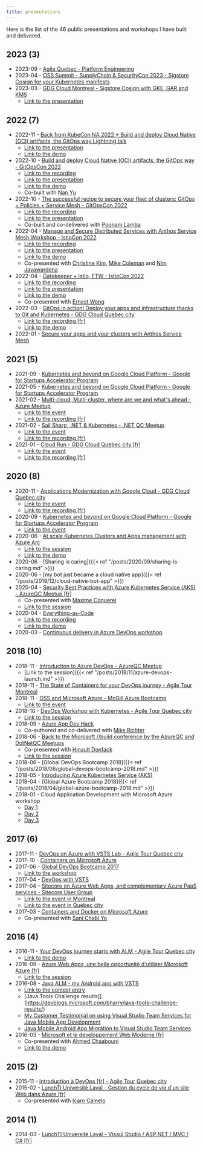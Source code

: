 ```yaml
---
title: presentations
---
```


Here is the list of the 46 public presentations and workshops I have built and delivered.

## 2023 (3)

- 2023-09 - [Agile Quebec - Platform Engineering](https://github.com/mathieu-benoit/presentations/blob/main/2023-09-PlatformEngineering.pdf)
- 2023-04 - [OSS Summit - SupplyChain & SecurityCon 2023 - Sigstore Cosign for your Kubernetes manifests](https://github.com/mathieu-benoit/presentations/raw/main/OSS-NA-SupplyChainSecurityCon-2023-Cosign-and-Kubernetes.pdf)
- 2023-03 - [GDG Cloud Montreal - Sigstore Cosign with GKE, GAR and KMS](https://gdg.community.dev/events/details/google-gdg-cloud-montreal-presents-containerized-artifact-signature-verification-finops-on-gcp/)
  - [Link to the presentation](https://github.com/mathieu-benoit/presentations/raw/main/GDG%20Cloud%20Montreal%20-%20Cosign%20on%20GKE.pdf)

## 2022 (7)

- 2022-11 - [Back from KubeCon NA 2022 + Build and deploy Cloud Native (OCI) artifacts, the GitOps way Lightning talk](https://community.cncf.io/events/details/cncf-quebec-presents-meetup-de-novembre-recapitulatif-de-kubecon-na-et-lightning-talk/)
  - [Link to the presentation](https://github.com/mathieu-benoit/presentations/raw/main/2022-11-16-Canada-QuebecCNCFMeetup.pdf)
  - [Link to the demo](http://github.com/mathieu-benoit/ci-with-helm)
- 2022-10 - [Build and deploy Cloud Native (OCI) artifacts, the GitOps way - GitOpsCon 2022](https://sched.co/1AR9T)
  - [Link to the recording](https://youtu.be/1LDQ1-sA8sM?list=PLj6h78yzYM2PVniTC7pKpHx1KsYjsOJnJ)
  - [Link to the presentation](https://github.com/mathieu-benoit/presentations/raw/main/2022-10-25-GitOpsCon-NA-BuildAndDeployOCIArtifactsTheGitOpsWay)
  - [Link to the demo](http://github.com/mathieu-benoit/ci-with-helm)
  - Co-built with [Nan Yu](https://www.linkedin.com/in/nan-yu-57650618/)
- 2022-10 - [The successful recipe to secure your fleet of clusters: GitOps + Policies + Service Mesh - GitOpsCon 2022](https://sched.co/1AR95)
  - [Link to the recording](https://youtu.be/EvHUb2Mn7pg?list=PLj6h78yzYM2PVniTC7pKpHx1KsYjsOJnJ)
  - [Link to the presentation](https://github.com/mathieu-benoit/presentations/raw/main/2022-10-25-GitOpsCon-NA-TheSuccessfulRecipeToSecureYourFleetOfClusters.pdf)
  - Co-built and co-delivered with [Poonam Lamba](https://www.linkedin.com/in/poonamlamba/)
- 2022-04 - [Manage and Secure Distributed Services with Anthos Service Mesh Workshop - IstioCon 2022](https://events.istio.io/istiocon-2022/sessions/workshop-anthos/)
  - [Link to the recording](https://youtu.be/--mPdAxovfE?list=PL7wB27eZmdffL2cyYauEuxcOTyGtSv4gy)
  - [Link to the presentation](https://github.com/mathieu-benoit/presentations/raw/main/2022-04-IstioCon-2022-Anthos-Service-Mesh-Workshop.pdf)
  - [Link to the demo](https://github.com/GoogleCloudPlatform/anthos-service-mesh-samples/tree/main/demos/asm-mcp-multi-clusters)
  - Co-presented with [Christine Kim](https://www.linkedin.com/in/christine-soh-kim/), [Mike Coleman](https://www.linkedin.com/in/mikegcoleman/) and [Nim Jayawardena](https://www.linkedin.com/in/nimesha-nim-jayawardena-3b4a1396/)
- 2022-04 - [Gatekeeper + Istio, FTW - IstioCon 2022](https://events.istio.io/istiocon-2022/sessions/gatekeeper-istio/)
  - [Link to the recording](https://youtu.be/F047B7cs1U0)
  - [Link to the presentation](https://github.com/mathieu-benoit/presentations/raw/main/2022-04-IstioCon-2022-Istio-and-Gatekeeper.pdf)
  - [Link to the demo](https://github.com/mathieu-benoit/istio-gatekeeper-demos)
  - Co-presented with [Ernest Wong](https://www.linkedin.com/in/chewong/)
- 2022-03 - [GitOps in action! Deploy your apps and infrastructure thanks to Git and Kubernetes - GDG Cloud Quebec city](https://gdg.community.dev/e/m4hwj6/)
  - [Link to the recording [fr]](https://youtu.be/oioY843kEEU)
  - [Link to the demo](https://acm-workshop.alwaysupalwayson.com/)
- 2022-01 - [Secure your apps and your clusters with Anthos Service Mesh](https://github.com/mathieu-benoit/presentations/raw/main/2022-01-Secure-your-apps-and-your-clusters-with-Anthos-Service-Mesh.pdf)

## 2021 (5)

- 2021-09 - [Kubernetes and beyond on Google Cloud Platform - Google for Startups Accelerator Program](https://github.com/mathieu-benoit/presentations/raw/main/2021-09-Kubernetesandbeyond-StartupAcceleratorProgram.pdf)
- 2021-05 - [Kubernetes and beyond on Google Cloud Platform - Google for Startups Accelerator Program](https://github.com/mathieu-benoit/presentations/raw/main/2021-05-Kubernetesandbeyond-StartupAcceleratorProgram.pdf)
- 2021-02 - [Multi-cloud, Multi-cluster, where are we and what's ahead - Azure Meetup](https://github.com/mathieu-benoit/presentations/raw/main/2021-03-Multicloud-Multicluster.pdf)
  - [Link to the event](https://www.meetup.com/AzureQC/events/275844214/)
  - [Link to the recording [fr]](https://youtu.be/sf8QRPK9yVg)
- 2021-02 - [Sail Sharp, .NET & Kubernetes - .NET QC Meetup](https://github.com/mathieu-benoit/sail-sharp)
  - [Link to the event](https://www.meetup.com/DotNet-Quebec/events/275866695/)
  - [Link to the recording [fr]](https://youtu.be/FqwjSZqpJs8)
- 2021-01 - [Cloud Run - GDG Cloud Quebec city [fr]](https://github.com/mathieu-benoit/presentations/raw/main/2021-01-28-Cloud%20Run-GDG-QC.pdf)
  - [Link to the event](https://gdg.community.dev/e/m9pykp/)
  - [Link to the recording [fr]](https://youtu.be/zEMk8esFYcw)

## 2020 (8)

- 2020-11 - [Applications Modernization with Google Cloud - GDG Cloud Quebec city](https://github.com/mathieu-benoit/presentations/raw/main/2020-11-Apps%20Modernization%20with%20Google%20Cloud.pdf)
  - [Link to the event](https://gdg.community.dev/e/mgfxew/)
  - [Link to the recording [fr]](https://youtu.be/HgJ6KWmO9kY)
- 2020-09 - [Kubernetes and beyond on Google Cloud Platform - Google for Startups Accelerator Program](https://github.com/mathieu-benoit/presentations/raw/main/2020-09-Kubernetesandbeyond-StartupAcceleratorProgram.pdf)
  - [Link to the event](https://events.withgoogle.com/google-for-startups-accelerator-canada-1/#content)
- 2020-06 - [At scale Kubernetes Clusters and Apps management with Azure Arc](https://www.youtube.com/watch?v=HJ9uCj8MWyw&list=PLCfLScXpEyAQ0k9pNr8SlGK42CSd-buYv&index=12)
  - [Link to the session](https://www.cloudnativeday.ca/en/program/#Benoit)
  - [Link to the demo](https://github.com/mathieu-benoit/azure-arc-k8s-demo)
- 2020-06 - [Sharing is caring]({{< ref "/posts/2020/09/sharing-is-caring.md" >}})
- 2020-06 - [my bot just became a cloud native app]({{< ref "/posts/2019/12/cloud-native-bot-app" >}})
- 2020-04 - [Security Best Practices with Azure Kubernetes Service (AKS) - AzureQC Meetup [fr]](https://youtu.be/BCDSXyrJUJQ)
  - Co-presented with [Maxime Coquerel](https://www.linkedin.com/in/maximecoquerel/)
  - [Link to the session](https://www.meetup.com/AzureQC/events/269811805/)
- 2020-04 - [Everything-as-Code](https://www.eventbrite.ca/e/billets-beer-and-learn-virtuel-culture-dev-ops-et-linfrastructure-as-code-99410453342)
  - [Link to the recording](https://pages.nexapp.ca/beerandlearnedition4)
  - [Link to the demo](https://github.com/mathieu-benoit/MyMonthlyBlogArticle.Bot)
- 2020-03 - [Continuous delivery in Azure DevOps workshop](https://github.com/microsoft/MCW-Continuous-delivery-in-Azure-DevOps)

## 2018 (10)

- 2018-11 - [Introduction to Azure DevOps - AzureQC Meetup](https://github.com/mathieu-benoit/presentations/raw/main/2018-11-IntroductionToAzureDevOps-AzureQCMeetup.pdf)
  - [Link to the session]({{< ref "/posts/2018/11/azure-devops-launch.md" >}})
- 2018-11 - [The State of Containers for your DevOps journey - Agile Tour Montreal](https://github.com/mathieu-benoit/presentations/raw/main/2018-11-TheStateofContainersforyourDevOpsjourney-AgileTourMontreal.pdf)
- 2018-11 - [OSS and Microsoft Azure - McGill Azure Bootcamp](https://github.com/mathieu-benoit/presentations/raw/main/2018-11-OSSandAzure-McGillAzureBootcamp.pdf)
  - [Link to the event](https://www.facebook.com/events/564252060672935)
- 2018-10 - [DevOps Workshop with Kubernetes - Agile Tour Quebec city](https://github.com/Azure/phippyandfriends)
  - [Link to the session](https://agilequebec.ca/calendrier/laboratoire-technique-pour-sexercer-avec-des-concepts-et-pratiques-devops/)
- 2018-09 - [Azure App Dev Hack](https://github.com/michaelsrichter/RockPaperScissorsBoom)
  - Co-authored and co-delivered with [Mike Richter](https://www.linkedin.com/in/mikerichter/)
- 2018-06 - [Back to the Microsoft //build conference by the AzureQC and DotNetQC Meetups](https://github.com/mathieu-benoit/presentations/raw/main/2018-06-BacktoMicrosoftBuild-AzureQCMeetup.pdf)
  - Co-presented with [Hinault Donfack](https://www.linkedin.com/in/hinault-romaric-donfack-01678823/)
  - [Link to the session](https://www.meetup.com/AzureQC/events/250465241/)
- 2018-06 - [Global DevOps Bootcamp 2018]({{< ref "/posts/2018/06/global-devops-bootcamp-2018.md" >}})
- 2018-05 - [Introducing Azure Kubernetes Service (AKS)](https://github.com/mathieu-benoit/presentations/raw/main/2018-05-AKS-CanadianPartnerTechTalk.pdf)
- 2018-04 - [Global Azure Bootcamp 2018]({{< ref "/posts/2018/04/global-azure-bootcamp-2018.md" >}})
- 2018-01 - Cloud Application Development with Microsoft Azure workshop
  - [Day 1](https://github.com/mathieu-benoit/presentations/raw/main/2018-01-CAD-PPE-Day1.pdf)
  - [Day 2](https://github.com/mathieu-benoit/presentations/raw/main/2018-01-CAD-PPE-Day2.pdf)
  - [Day 3](https://github.com/mathieu-benoit/presentations/raw/main/2018-01-CAD-PPE-Day3.pdf)

## 2017 (6)

- 2017-11 - [DevOps on Azure with VSTS Lab - Agile Tour Quebec city](https://github.com/mathieu-benoit/DevOpsOnAzureLab)
- 2017-10 - [Containers on Microsoft Azure](https://github.com/mathieu-benoit/presentations/raw/main/2017-10-ContainerswithMicrosoftAzure.pdf)
- 2017-06 - [Global DevOps Bootcamp 2017](https://www.meetup.com/AzureQC/events/240102073/)
  - [Link to the workshop](https://github.com/mathieu-benoit/GlobalDevOpsBootcamp2017Quebec)
- 2017-04 - [DevOps with VSTS](https://github.com/mathieu-benoit/presentations/raw/main/2017-04-DevOpswithVSTS.pdf)
- 2017-04 - [Sitecore on Azure Web Apps, and complementary Azure PaaS services - Sitecore User Group](https://github.com/mathieu-benoit/presentations/raw/main/2017-04-SitecoreonAzureWebAppsandcomplementaryAzureservices-SUG.pdf)
  - [Link to the event in Montreal](https://www.meetup.com/Montreal-Sitecore-User-Group/events/238251279/)
  - [Link to the event in Quebec city](https://www.meetup.com/Sitecore-User-Group-Quebec/events/235620771/)
- 2017-03 - [Containers and Docker on Microsoft Azure](https://github.com/mathieu-benoit/presentations/raw/main/2017-03-DockeronAzure-DockerMeetupQC.pdf)
  - Co-presented with [Sani Chabi Yo](https://www.linkedin.com/in/sani-chabi-yo-m-eng-b589813/)

## 2016 (4)

- 2016-11 - [Your DevOps journey starts with ALM - Agile Tour Quebec city](https://github.com/mathieu-benoit/presentations/raw/main/2016-11-YourDevOpsjourneystartswithALM-ATQ.pdf)
  - [Link to the demo](https://github.com/mathieu-benoit/asp-dot-net-core-on-azure-web-app)
- 2016-09 - [Azure Web Apps, une belle opportunité d'utiliser Microsoft Azure [fr]](https://github.com/mathieu-benoit/presentations/raw/main/2016-09-AzureWebApps-AzureQCMeetup.pdf)
  - [Link to the session](https://www.meetup.com/AzureQC/events/232734345/)
- 2016-08 - [Java ALM - my Android app with VSTS](https://github.com/mathieu-benoit/presentations/raw/main/2016-08-Mycellarsandtastes-JavaToolsChallenge.pdf)
   - [Link to the contest entry](https://devpost.com/software/my-cellars-and-tastes-9chdpq)
   - [Java Tools Challenge results]](https://devblogs.microsoft.com/bharry/java-tools-challenge-results/)
   - [My Customer Testimonial on using Visual Studio Team Services for Java Mobile App Development](https://youtu.be/asg_7NMQ6BE)
   - [Java Mobile Android App Migration to Visual Studio Team Services](https://youtu.be/GKrMeODfzCM)
- 2016-03 - [Microsoft et le developpement Web Moderne [fr]](https://github.com/mathieu-benoit/presentations/raw/main/2016-03-MicrosoftModerneWebDevelopment-UniversiteLaval.pdf)
  - Co-presented with [Ahmed Chaabouni](https://www.linkedin.com/in/ahmed-%D8%A3%D8%AD%D9%85%D8%AF-chaabouni-%D8%A7%D9%84%D8%B4%D8%B9%D8%A8%D9%88%D9%86%D9%8A-42527a1a/)
  - [Link to the demo](https://github.com/mathieu-benoit/ULaval-LunchTI-2016)

## 2015 (2)

- 2015-11 - [Introduction à DevOps [fr] - Agile Tour Quebec city](https://github.com/mathieu-benoit/presentations/raw/main/2015-11-Introduction%C3%A0DevOps-ATQ.pdf)
- 2015-02 - [LunchTI Université Laval - Gestion du cycle de vie d'un site Web dans Azure [fr]](https://github.com/mathieu-benoit/presentations/raw/main/2015-02-Gestionducycledevied%E2%80%99unsiteWebdansAzure-Universit%C3%A9Laval.pdf)
  - Co-presented with [Icaro Camelo](https://www.linkedin.com/in/icarocamelo/)

## 2014 (1)

- 2014-03 - [LunchTI Université Laval - Visaul Studio / ASP.NET / MVC / C# [fr]](https://github.com/mathieu-benoit/presentations/raw/main/%202014-03-ApplicationASPNETMVC-Universit%C3%A9Laval.PDF)
